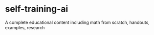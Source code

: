# self-training-ai
A complete educational content including math from scratch, handouts, examples, research
